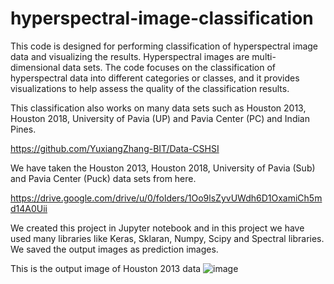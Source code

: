 # hyperspectral-image-classification
This code is designed for performing classification of hyperspectral image data and visualizing the results. Hyperspectral images are multi-dimensional data sets. The code focuses on the classification of hyperspectral data into different categories or classes, and it provides visualizations to help assess the quality of the classification results.


This classification also works on many data sets such as Houston 2013, Houston 2018, University of Pavia (UP) and Pavia Center (PC) and Indian Pines.

https://github.com/YuxiangZhang-BIT/Data-CSHSI

We have taken the Houston 2013, Houston 2018, University of Pavia (Sub) and Pavia Center (Puck) data sets from here. 

https://drive.google.com/drive/u/0/folders/1Oo9lsZyvUWdh6D1OxamiCh5md14A0Uii


We created this project in Jupyter notebook and in this project we have used many libraries like Keras, Sklaran, Numpy, Scipy and Spectral libraries.
We saved the output images as prediction images.

This is the output image of Houston 2013 data
![image](https://github.com/Vijendra29/hyperspectral-image-classification/assets/76894193/e0d6df74-c00c-4501-a6fe-c7aaf7fe1ba2)

